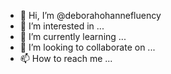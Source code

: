 - 👋 Hi, I’m @deborahohannefluency
- 👀 I’m interested in ...
- 🌱 I’m currently learning ...
- 💞️ I’m looking to collaborate on ...
- 📫 How to reach me ...

<!---
deborahohannefluency/deborahohannefluency is a ✨ special ✨ repository because its `README.md` (this file) appears on your GitHub profile.
You can click the Preview link to take a look at your changes.
--->
